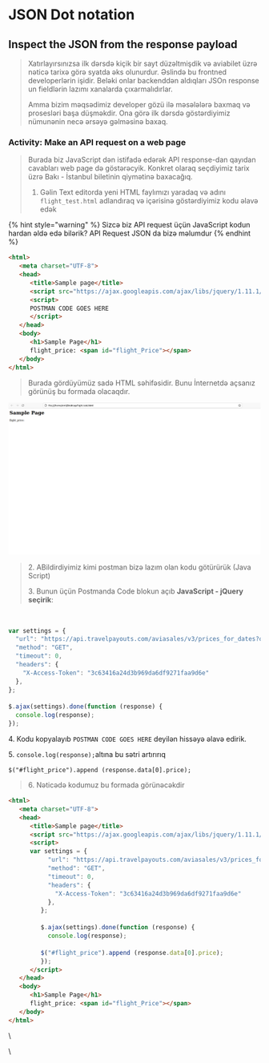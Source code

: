 # JSON Dot notation

## Inspect the JSON from the response payload

> Xatırlayırsınızsa ilk dərsdə kiçik bir sayt düzəltmişdik və aviabilet üzrə nəticə tarixə görə syatda əks olunurdur. Əslində bu frontned developerlərin işidir. Beləki onlar backenddən aldıqları JSOn response un fieldlərin lazımı xanalarda çıxarmalıdırlar.
>
> Amma bizim məqsədimiz developer gözü ilə məsələlərə baxmaq və prosesləri başa düşməkdir. Ona görə ilk dərsdə göstərdiyimiz nümunənin necə ərsəyə gəlməsinə baxaq.

### &#x20;Activity: Make an API request on a web page

> Burada biz JavaScript dən istifadə edərək API response-dan qayıdan cavabları web page də göstərəcyik. Konkret olaraq seçdiyimiz tarix üzrə Bakı - İstanbul biletinin qiymətinə baxacağıq.&#x20;
>
> 1. Gəlin Text editorda yeni HTML faylımızı yaradaq və adını `flight_test.html` adlandıraq və içərisinə göstərdiyimiz kodu əlavə edək

{% hint style="warning" %}
Sizcə biz API request üçün JavaScript kodun hardan əldə edə bilərik? API Request JSON da bizə məlumdur
{% endhint %}



```html
<html>
   <meta charset="UTF-8">
   <head>
      <title>Sample page</title>
      <script src="https://ajax.googleapis.com/ajax/libs/jquery/1.11.1/jquery.min.js"></script>
      <script>
      POSTMAN CODE GOES HERE
      </script>
   </head>
   <body>
      <h1>Sample Page</h1>
      flight_price: <span id="flight_Price"></span>
   </body>
</html>
```

> Burada gördüyümüz sadə HTML səhifəsidir. Bunu İnternetdə açsanız görünüş bu formada olacaqdır.

![](../.gitbook/assets/image.png)

> 2\. ABildirdiyimiz kimi postman bizə lazım olan kodu götürürük (Java Script)
>
> 3\. Bunun üçün Postmanda Code blokun açıb **JavaScript - jQuery seçirik**:

<figure><img src="https://lh4.googleusercontent.com/UH8Yy4R6DdJOAMyz3Ko16JRMLUxJB_6gLEec9mhDOJ3J7cF_24wjD_Lxru_SabKT7ofYVbmsMyg9g0cxlBeSYZHnR9BJj9NrTxM5k6frB828XT5QGmuueiURqYKFuc9O-vzlqilH3r1XrZZ-Ta350X4EE80jPS6CVdCm1UqeR3-mTDzBuQpjn3OuEzV1McB95OM" alt=""><figcaption></figcaption></figure>

```javascript
var settings = {
  "url": "https://api.travelpayouts.com/aviasales/v3/prices_for_dates?origin=GYD&destination=IST&departure_at=2023-03-26&unique=false&sorting=price&direct=false&currency=rub&limit=30&page=1&one_way=true&token=3c63416a24d3b969da6df9271faa9d6e",
  "method": "GET",
  "timeout": 0,
  "headers": {
    "X-Access-Token": "3c63416a24d3b969da6df9271faa9d6e"
  },
};

$.ajax(settings).done(function (response) {
  console.log(response);
});
```

4\. Kodu kopyalayıb `POSTMAN CODE GOES HERE` deyilən hissəyə əlavə edirik.

5\. `console.log(response);`altına bu sətri artırırıq

```
$("#flight_price").append (response.data[0].price);
```

> 6\. Nəticədə kodumuz bu formada görünəcəkdir

```html
<html>
   <meta charset="UTF-8">
   <head>
      <title>Sample page</title>
      <script src="https://ajax.googleapis.com/ajax/libs/jquery/1.11.1/jquery.min.js"></script>
      <script>
      var settings = {
           "url": "https://api.travelpayouts.com/aviasales/v3/prices_for_dates?origin=GYD&destination=IST&departure_at=2023-03-26&unique=false&sorting=price&direct=false&currency=rub&limit=30&page=1&one_way=true&token=3c63416a24d3b969da6df9271faa9d6e",
           "method": "GET",
           "timeout": 0,
           "headers": {
             "X-Access-Token": "3c63416a24d3b969da6df9271faa9d6e"
           },
         };

         $.ajax(settings).done(function (response) {
           console.log(response);

         $("#flight_price").append (response.data[0].price);
         });
      </script>
   </head>
   <body>
      <h1>Sample Page</h1>
      flight_price: <span id="flight_Price"></span>
   </body>
</html>
```

\


\
